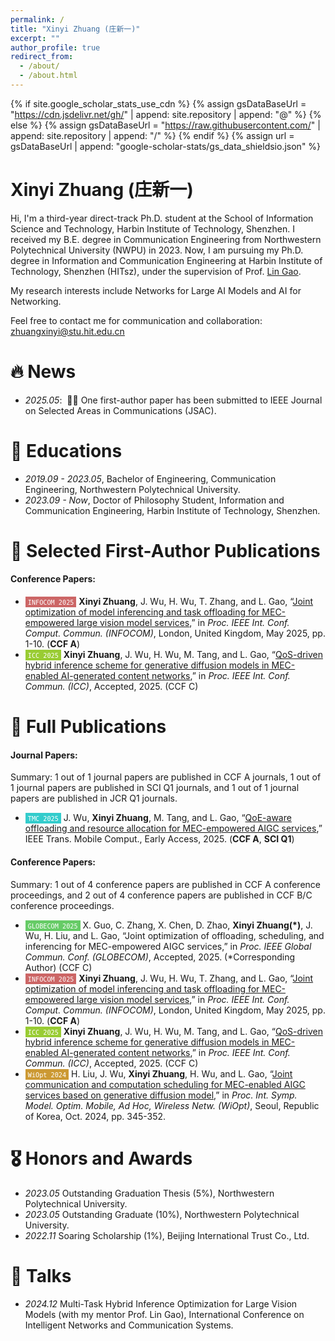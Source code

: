 ```yaml
---
permalink: /
title: "Xinyi Zhuang (庄新一)"
excerpt: ""
author_profile: true
redirect_from: 
  - /about/
  - /about.html
---
```


{% if site.google_scholar_stats_use_cdn %}
{% assign gsDataBaseUrl = "https://cdn.jsdelivr.net/gh/" | append: site.repository | append: "@" %}
{% else %}
{% assign gsDataBaseUrl = "https://raw.githubusercontent.com/" | append: site.repository | append: "/" %}
{% endif %}
{% assign url = gsDataBaseUrl | append: "google-scholar-stats/gs_data_shieldsio.json" %}

<span class='anchor' id='about-me'></span>

# Xinyi Zhuang (庄新一)
Hi, I'm a third-year direct-track Ph.D. student at the School of Information Science and Technology, Harbin Institute of Technology, Shenzhen.
I received my B.E. degree in Communication Engineering from Northwestern Polytechnical University (NWPU) in 2023.
Now, I am pursuing my Ph.D. degree in Information and Communication Engineering at Harbin Institute of Technology, Shenzhen (HITsz), under the supervision of Prof. [Lin Gao](https://scholar.google.com/citations?user=41wcJi4AAAAJ&hl=en).

My research interests include Networks for Large AI Models and AI for Networking.

Feel free to contact me for communication and collaboration: <u>zhuangxinyi@stu.hit.edu.cn</u>

# 🔥 News
- *2025.05*: &nbsp;🎉🎉 One first-author paper has been submitted to IEEE Journal on Selected Areas in Communications (JSAC).


# 📖 Educations
- *2019.09 - 2023.05*, Bachelor of Engineering, Communication Engineering, Northwestern Polytechnical University.
- *2023.09 - Now*, Doctor of Philosophy Student, Information and Communication Engineering, Harbin Institute of Technology, Shenzhen.


# 📝 Selected First-Author Publications
#### Conference Papers:
- <span style="background-color: #cc6666; color: white; padding: 1px 4px; font-size: 12px;">``INFOCOM 2025``</span> **Xinyi Zhuang**, J. Wu, H. Wu, T. Zhang, and L. Gao, “[Joint optimization of model inferencing and task offloading for MEC-empowered large vision model services](https://ieeexplore.ieee.org/document/11044689),” in *Proc. IEEE Int. Conf. Comput. Commun. (INFOCOM)*, London, United Kingdom, May 2025, pp. 1-10. (**CCF A**)
- <span style="background-color: #99cc33; color: white; padding: 1px 4px; font-size: 12px;">``ICC 2025``</span> **Xinyi Zhuang**, J. Wu, H. Wu, M. Tang, and L. Gao, “[QoS-driven hybrid inference scheme for generative diffusion models in MEC-enabled AI-generated content networks](https://iimxinyi.github.io/Papers/ICC2025.pdf),” in *Proc. IEEE Int. Conf. Commun. (ICC)*, Accepted, 2025. (CCF C)


# 📄 Full Publications
#### Journal Papers:
Summary: 1 out of 1 journal papers are published in CCF A journals, 1 out of 1 journal papers are published in SCI Q1 journals, and 1 out of 1 journal papers are published in JCR Q1 journals.
- <span style="background-color: #33cccc; color: white; padding: 1px 4px; font-size: 12px;">``TMC 2025``</span> J. Wu, **Xinyi Zhuang**, M. Tang, and L. Gao, “[QoE-aware offloading and resource allocation for MEC-empowered AIGC services](https://ieeexplore.ieee.org/document/10972066),” IEEE Trans. Mobile Comput., Early Access, 2025. (**CCF A**, **SCI Q1**)

#### Conference Papers:
Summary: 1 out of 4 conference papers are published in CCF A conference proceedings, and 2 out of 4 conference papers are published in CCF B/C conference proceedings.
- <span style="background-color: #66cb66; color: white; padding: 1px 4px; font-size: 12px;">``GLOBECOM 2025``</span> X. Guo, C. Zhang, X. Chen, D. Zhao, **Xinyi Zhuang(\*)**, J. Wu, H. Liu, and L. Gao, “Joint optimization of offloading, scheduling, and inferencing for MEC-empowered AIGC services,” in *Proc. IEEE Global Commun. Conf. (GLOBECOM)*, Accepted, 2025. (\*Corresponding Author) (CCF C)
- <span style="background-color: #cc6666; color: white; padding: 1px 4px; font-size: 12px;">``INFOCOM 2025``</span> **Xinyi Zhuang**, J. Wu, H. Wu, T. Zhang, and L. Gao, “[Joint optimization of model inferencing and task offloading for MEC-empowered large vision model services](https://ieeexplore.ieee.org/document/11044689),” in *Proc. IEEE Int. Conf. Comput. Commun. (INFOCOM)*, London, United Kingdom, May 2025, pp. 1-10. (**CCF A**)
- <span style="background-color: #99cc33; color: white; padding: 1px 4px; font-size: 12px;">``ICC 2025``</span> **Xinyi Zhuang**, J. Wu, H. Wu, M. Tang, and L. Gao, “[QoS-driven hybrid inference scheme for generative diffusion models in MEC-enabled AI-generated content networks](https://iimxinyi.github.io/Papers/ICC2025.pdf),” in *Proc. IEEE Int. Conf. Commun. (ICC)*, Accepted, 2025. (CCF C)
- <span style="background-color: #cc9933; color: white; padding: 1px 4px; font-size: 12px;">``WiOpt 2024``</span> H. Liu, J. Wu, **Xinyi Zhuang**, H. Wu, and L. Gao, “[Joint communication and computation scheduling for MEC-enabled AIGC services based on generative diffusion model](https://ieeexplore.ieee.org/document/10778362),” in *Proc. Int. Symp. Model. Optim. Mobile, Ad Hoc, Wireless Netw. (WiOpt)*, Seoul, Republic of Korea, Oct. 2024, pp. 345-352.


# 🎖 Honors and Awards
- *2023.05* Outstanding Graduation Thesis (5%), Northwestern Polytechnical University.
- *2023.05* Outstanding Graduate (10%), Northwestern Polytechnical University.
- *2022.11* Soaring Scholarship (1%), Beijing International Trust Co., Ltd.


# 💬 Talks
- *2024.12* Multi-Task Hybrid Inference Optimization for Large Vision Models (with my mentor Prof. Lin Gao), International Conference on Intelligent Networks and Communication Systems.


